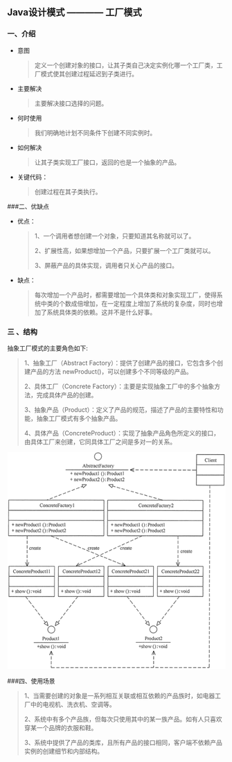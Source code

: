 ## Java设计模式 ———— 工厂模式

###  一、介绍
- 意图
	> 定义一个创建对象的接口，让其子类自己决定实例化哪一个工厂类，工厂模式使其创建过程延迟到子类进行。

- 主要解决
	> 主要解决接口选择的问题。

- 何时使用
	>我们明确地计划不同条件下创建不同实例时。

- 如何解决
	>让其子类实现工厂接口，返回的也是一个抽象的产品。

- 关键代码：
	>创建过程在其子类执行。

###二、优缺点
- 优点： 
	>1、一个调用者想创建一个对象，只要知道其名称就可以了。 
	>
	>2、扩展性高，如果想增加一个产品，只要扩展一个工厂类就可以。 
	>
	>3、屏蔽产品的具体实现，调用者只关心产品的接口。

- 缺点：
	>每次增加一个产品时，都需要增加一个具体类和对象实现工厂，使得系统中类的个数成倍增加，在一定程度上增加了系统的复杂度，同时也增加了系统具体类的依赖。这并不是什么好事。

### 三 、结构

抽象工厂模式的主要角色如下:
 >1、抽象工厂（Abstract Factory）：提供了创建产品的接口，它包含多个创建产品的方法 newProduct()，可以创建多个不同等级的产品。
 >
 >2、具体工厂（Concrete Factory）：主要是实现抽象工厂中的多个抽象方法，完成具体产品的创建。
 >
 >3、抽象产品（Product）：定义了产品的规范，描述了产品的主要特性和功能，抽象工厂模式有多个抽象产品。
 >
 >4、具体产品（ConcreteProduct）：实现了抽象产品角色所定义的接口，由具体工厂来创建，它同具体工厂之间是多对一的关系。

![结构图](abstractFoctory.gif)



###四、使用场景

>1、当需要创建的对象是一系列相互关联或相互依赖的产品族时，如电器工厂中的电视机、洗衣机、空调等。
>
>2、系统中有多个产品族，但每次只使用其中的某一族产品。如有人只喜欢穿某一个品牌的衣服和鞋。
>
>3、系统中提供了产品的类库，且所有产品的接口相同，客户端不依赖产品实例的创建细节和内部结构。